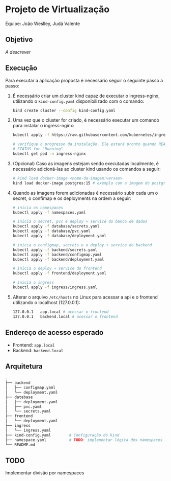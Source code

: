 # Projeto de Virtualização

Equipe: João Weslley, Judá Valente

## Objetivo

*A descrever*

## Execução

Para executar a aplicação proposta é necessário seguir o seguinte passo a passo:

1. É necessário criar um cluster kind capaz de executar o ingress-nginx, utilizando o `kind-config.yaml` disponibilizado com o comando:

    ```bash
    kind create cluster --config kind-config.yaml
    ```

2. Uma vez que o cluster for criado, é necessário executar um comando para instalar o ingress-nginx:

    ```bash
    kubectl apply -f https://raw.githubusercontent.com/kubernetes/ingress-nginx/controller-v1.13.0/deploy/static/provider/kind/deploy.yaml

    # verifique o progresso da instalação. Ele estará pronto quando READY for "1/1" e o 
    # STATUS for "Running"
    kubectl get pod -n ingress-nginx
    ```

3. (Opcional) Caso as imagens estejam sendo executadas localmente, é necessário adicioná-las ao cluster kind usando os comandos a seguir:

    ```bash
    # kind load docker-image <nome-da-imagem:versao>
    kind load docker-image postgres:15 # exemplo com a imagem do postgres:15
    ```

4. Quando as imagens forem adicionadas é necessário subir cada um o secret, o confimap e os deployments na ordem a seguir:

    ```bash
    # inicia os namespaces
    kubectl apply -f namespaces.yaml

    # inicia o secret, pvc e deploy + service do banco de dados
    kubectl apply -f database/secrets.yaml 
    kubectl apply -f database/pvc.yaml 
    kubectl apply -f database/deployment.yaml

    # inicia o configmap, secrets e o deploy + service do backend
    kubectl apply -f backend/secrets.yaml 
    kubectl apply -f backend/configmap.yaml 
    kubectl apply -f backend/deployment.yaml

    # inicia o deploy + service do frontend 
    kubectl apply -f frontend/deployment.yaml

    # inicia o ingress
    kubectl apply -f ingress/ingress.yaml
    ```

5. Alterar o arquivo `/etc/hosts` no Linux para acessar a api e o frontend utilizando o localhost (127.0.0.1):

    ```bash
    127.0.0.1   app.local # acessar o frontend
    127.0.0.1   backend.local # acessar o frontend
    ```

## Endereço de acesso esperado

- Frontend: `app.local`
- Backend:  `backend.local`

## Arquitetura

```bash
.
├── backend
│   ├── configmap.yaml
│   └── deployment.yaml
├── database
│   ├── deployment.yaml
│   ├── pvc.yaml
│   └── secrets.yaml
├── frontend
│   └── deployment.yaml
├── ingress
│   └── ingress.yaml
├── kind-config.yaml        # Configuração do kind
├── namespace.yaml          # TODO: implementar lógica dos namespaces
└── README.md
```

## TODO

Implementar divisão por namespaces
